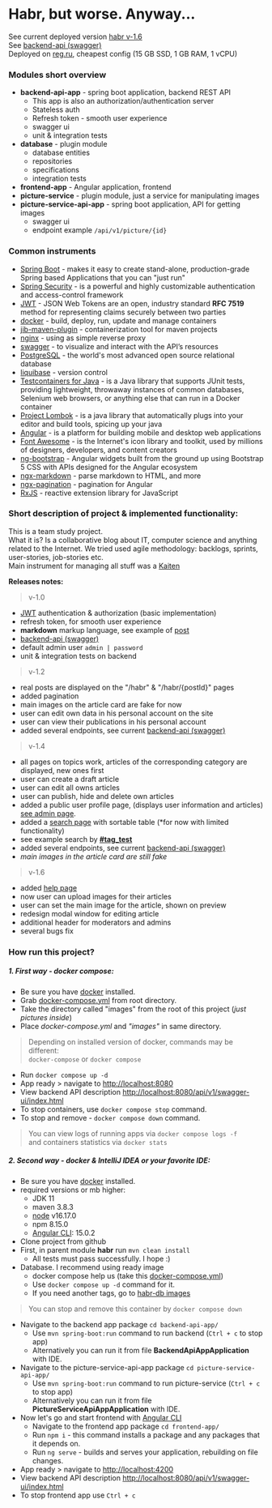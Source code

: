 # Habr, but worse. Anyway...
See current deployed version 
[habr v-1.6](http://91.201.115.16:8080/)  
See [backend-api (swagger)](http://91.201.115.16:8080/api/v1/swagger-ui/index.html#)  
Deployed on [reg.ru](https://www.reg.ru/), cheapest config (15 GB SSD, 1 GB RAM, 1 vCPU)

### Modules short overview
- **backend-api-app** - spring boot application, backend REST API
  - This app is also an authorization/authentication server
  - Stateless auth
  - Refresh token - smooth user experience
  - swagger ui
  - unit & integration tests
- **database** - plugin module
  - database entities
  - repositories
  - specifications
  - integration tests
- **frontend-app** - Angular application, frontend
- **picture-service** - plugin module, just a service for manipulating images
- **picture-service-api-app** - spring boot application, API for getting images
  - swagger ui
  - endpoint example `/api/v1/picture/{id}`
  
### Common instruments
- [Spring Boot](https://spring.io/projects/spring-boot) -  makes it easy to create stand-alone, production-grade Spring based Applications that you can "just run"
- [Spring Security](https://spring.io/projects/spring-security) - is a powerful and highly customizable authentication and access-control framework
- [JWT](https://jwt.io/) - JSON Web Tokens are an open, industry standard __RFC 7519__ method for representing claims securely between two parties
- [docker](https://www.docker.com/) - build, deploy, run, update and manage containers
- [jib-maven-plugin](https://github.com/GoogleContainerTools/jib/tree/master/jib-maven-plugin) - containerization tool for maven projects
- [nginx](https://nginx.org/) - using as simple reverse proxy
- [swagger](https://swagger.io/) - to visualize and interact with the API’s resources
- [PostgreSQL](https://www.postgresql.org/) - the world's most advanced open source relational database
- [liquibase](https://docs.liquibase.com/) - version control
- [Testcontainers for Java](https://www.testcontainers.org/) - is a Java library that supports JUnit tests, providing lightweight, throwaway instances of common databases, Selenium web browsers, or anything else that can run in a Docker container
- [Project Lombok](https://projectlombok.org/) - is a java library that automatically plugs into your editor and build tools, spicing up your java
- [Angular](https://angular.io/) - is a platform for building mobile and desktop web applications
- [Font Awesome](https://github.com/FortAwesome/Font-Awesome) - is the Internet's icon library and toolkit, used by millions of designers, developers, and content creators
- [ng-bootstrap](https://ng-bootstrap.github.io) - Angular widgets built from the ground up using Bootstrap 5 CSS with APIs designed for the Angular ecosystem
- [ngx-markdown](https://github.com/jfcere/ngx-markdown) - parse markdown to HTML, and more
- [ngx-pagination](https://github.com/michaelbromley/ngx-pagination) - pagination for Angular
- [RxJS](https://rxjs.dev/) - reactive extension library for JavaScript

### Short description of project & implemented functionality:
This is a team study project.  
What it is? Is a collaborative blog about IT, computer science and anything related to the Internet.
We tried used agile methodology: backlogs, sprints, user-stories, job-stories etc.  
Main instrument for managing all stuff was a [Kaiten](https://kaiten.ru/)  

__Releases notes:__
> v-1.0
- [JWT](https://jwt.io/) authentication & authorization (basic implementation)
- refresh token, for smooth user experience
- **markdown** markup language, see example of [post](http://91.201.115.16:8080/habr/1)
- [backend-api (swagger)](http://91.201.115.16:8080/api/v1/swagger-ui/index.html#)
- default admin user `admin | password`
- unit & integration tests on backend
> v-1.2
- real posts are displayed on the "/habr" & "/habr/{postId}" pages
- added pagination
- main images on the article card are fake for now
- user can edit own data in his personal account on the site
- user can view their publications in his personal account
- added several endpoints, see current [backend-api (swagger)](http://91.201.115.16:8080/api/v1/swagger-ui/index.html#)
> v-1.4
- all pages on topics work, articles of the corresponding category are displayed, new ones first
- user can create a draft article
- user can edit all owns articles
- user can publish, hide and delete own articles
- added a public user profile page, (displays user information and articles) [see admin page](http://91.201.115.16:8080/user/admin).
- added a [search page](http://91.201.115.16:8080/search/) with sortable table (*for now with limited functionality)
- see example search by [**#tag_test** ](http://91.201.115.16:8080/search?tag=tag_test)
- added several endpoints, see current [backend-api (swagger)](http://91.201.115.16:8080/api/v1/swagger-ui/index.html#)
- *main images in the article card are still fake*
> v-1.6
- added [help page](http://91.201.115.16:8080/help)
- now user can upload images for their articles
- user can set the main image for the article, shown on preview
- redesign modal window for editing article
- additional header for moderators and admins
- several bugs fix

### How run this project?
##### 1. First way - docker compose:
* Be sure you have [docker](https://docs.docker.com/engine/install/) installed.
* Grab [docker-compose.yml](https://github.com/shuricans/habr/blob/dev/docker-compose.yml) from root directory.
* Take the directory called "images" from the root of this project (*just pictures inside*)
* Place *docker-compose.yml* and *"images"* in same directory.
> Depending on installed version of docker, commands may be different:  
> `docker-compose` or `docker compose`
* Run `docker compose up -d`
* App ready > navigate to [http://localhost:8080](http://localhost:8080)
* View backend API description [http://localhost:8080/api/v1/swagger-ui/index.html](http://localhost:8080/api/v1/swagger-ui/index.html)
* To stop containers, use `docker compose stop` command.
* To stop and remove - `docker compose down` command.
> You can view logs of running apps via `docker compose logs -f`  
> and containers statistics via `docker stats`

##### 2. Second way - docker & IntelliJ IDEA or your favorite IDE:
* Be sure you have [docker](https://docs.docker.com/engine/install/) installed.
* required versions or mb higher:
    * JDK 11
    * maven 3.8.3
    * [node](https://nodejs.org/en/) v16.17.0
    * npm 8.15.0
    * [Angular CLI](https://angular.io/cli): 15.0.2
* Clone project from github
* First, in parent module **habr** run `mvn clean install`
  * All tests must pass successfully. I hope :)
* Database. I recommend using ready image
  * docker compose help us (take this [docker-compose.yml](https://gist.github.com/shuricans/0b5c0790d014fdec7815ff1fa0c019fc))
  * Use `docker compose up -d` command for it.
  * If you need another tags, go to [habr-db images](https://hub.docker.com/r/shuricans/habr-db/tags)
> You can stop and remove this container by `docker compose down`
* Navigate to the backend app package `cd backend-api-app/`
  * Use `mvn spring-boot:run` command to run backend (`Ctrl + c` to stop app)
  * Alternatively you can run it from file **BackendApiAppApplication** with IDE.
* Navigate to the picture-service-api-app package `cd picture-service-api-app/`
  * Use `mvn spring-boot:run` command to run picture-service (`Ctrl + c` to stop app)
  * Alternatively you can run it from file **PictureServiceApiAppApplication** with IDE.
* Now let's go and start frontend with [Angular CLI](https://angular.io/cli)
  * Navigate to the frontend app package `cd frontend-app/`
  * Run `npm i` - this command installs a package and any packages that it depends on.
  * Run `ng serve` - builds and serves your application, rebuilding on file changes.
* App ready > navigate to [http://localhost:4200](http://localhost:4200)
* View backend API description [http://localhost:8080/api/v1/swagger-ui/index.html](http://localhost:8080/api/v1/swagger-ui/index.html)
* To stop frontend app use `Ctrl + c`
